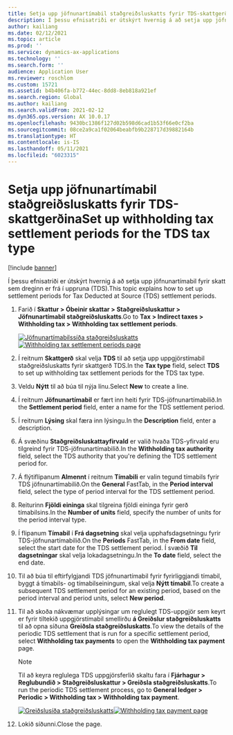 ```yaml
---
title: Setja upp jöfnunartímabil staðgreiðsluskatts fyrir TDS-skattgerðina
description: Í þessu efnisatriði er útskýrt hvernig á að setja upp jöfnunartímabil fyrir skatt sem dreginn er frá í uppruna (TDS).
author: kailiang
ms.date: 02/12/2021
ms.topic: article
ms.prod: ''
ms.service: dynamics-ax-applications
ms.technology: ''
ms.search.form: ''
audience: Application User
ms.reviewer: roschlom
ms.custom: 15721
ms.assetid: b4b406fa-b772-44ec-8dd8-8eb818a921ef
ms.search.region: Global
ms.author: kailiang
ms.search.validFrom: 2021-02-12
ms.dyn365.ops.version: AX 10.0.17
ms.openlocfilehash: 9430bc1386f127d02b598d6cad1b53f66e0cf2ba
ms.sourcegitcommit: 08ce2a9ca1f02064beabfb9b228717d39882164b
ms.translationtype: HT
ms.contentlocale: is-IS
ms.lasthandoff: 05/11/2021
ms.locfileid: "6023315"
---
```

# <a name="set-up-withholding-tax-settlement-periods-for-the-tds-tax-type"></a><span data-ttu-id="7bdaf-103">Setja upp jöfnunartímabil staðgreiðsluskatts fyrir TDS-skattgerðina</span><span class="sxs-lookup"><span data-stu-id="7bdaf-103">Set up withholding tax settlement periods for the TDS tax type</span></span>

[!include [banner](../includes/banner.md)]

<span data-ttu-id="7bdaf-104">Í þessu efnisatriði er útskýrt hvernig á að setja upp jöfnunartímabil fyrir skatt sem dreginn er frá í uppruna (TDS).</span><span class="sxs-lookup"><span data-stu-id="7bdaf-104">This topic explains how to set up settlement periods for Tax Deducted at Source (TDS) settlement periods.</span></span>

1. <span data-ttu-id="7bdaf-105">Farið í **Skattur \> Óbeinir skattar \> Staðgreiðsluskattur \> Jöfnunartímabil staðgreiðsluskatts**.</span><span class="sxs-lookup"><span data-stu-id="7bdaf-105">Go to **Tax \> Indirect taxes \> Withholding tax \> Withholding tax settlement periods**.</span></span>

    <span data-ttu-id="7bdaf-106">[![Jöfnunartímabilssíða staðgreiðsluskatts](./media/apac-ind-TDS-13.png)](./media/apac-ind-TDS-13.png)</span><span class="sxs-lookup"><span data-stu-id="7bdaf-106">[![Withholding tax settlement periods page](./media/apac-ind-TDS-13.png)](./media/apac-ind-TDS-13.png)</span></span>

2. <span data-ttu-id="7bdaf-107">Í reitnum **Skattgerð** skal velja **TDS** til að setja upp uppgjörstímabil staðgreiðsluskatts fyrir skattgerð TDS.</span><span class="sxs-lookup"><span data-stu-id="7bdaf-107">In the **Tax type** field, select **TDS** to set up withholding tax settlement periods for the TDS tax type.</span></span>
3. <span data-ttu-id="7bdaf-108">Veldu **Nýtt** til að búa til nýja línu.</span><span class="sxs-lookup"><span data-stu-id="7bdaf-108">Select **New** to create a line.</span></span>
4. <span data-ttu-id="7bdaf-109">Í reitnum **Jöfnunartímabil** er fært inn heiti fyrir TDS-jöfnunartímabilið.</span><span class="sxs-lookup"><span data-stu-id="7bdaf-109">In the **Settlement period** field, enter a name for the TDS settlement period.</span></span>
5. <span data-ttu-id="7bdaf-110">Í reitnum **Lýsing** skal færa inn lýsingu.</span><span class="sxs-lookup"><span data-stu-id="7bdaf-110">In the **Description** field, enter a description.</span></span>
6. <span data-ttu-id="7bdaf-111">Á svæðinu **Staðgreiðsluskattayfirvald** er valið hvaða TDS-yfirvald eru tilgreind fyrir TDS-jöfnunartímabilið.</span><span class="sxs-lookup"><span data-stu-id="7bdaf-111">In the **Withholding tax authority** field, select the TDS authority that you're defining the TDS settlement period for.</span></span>
7. <span data-ttu-id="7bdaf-112">Á flýtiflipanum **Almennt** í reitnum **Tímabili** er valin tegund tímabils fyrir TDS jöfnunartímabilið.</span><span class="sxs-lookup"><span data-stu-id="7bdaf-112">On the **General** FastTab, in the **Period interval** field, select the type of period interval for the TDS settlement period.</span></span>
8. <span data-ttu-id="7bdaf-113">Reiturinn **Fjöldi eininga** skal tilgreina fjöldi eininga fyrir gerð tímabilsins.</span><span class="sxs-lookup"><span data-stu-id="7bdaf-113">In the **Number of units** field, specify the number of units for the period interval type.</span></span>
9. <span data-ttu-id="7bdaf-114">Í flipanum **Tímabil** í **Frá dagsetning** skal velja upphafsdagsetningu fyrir TDS-jöfnunartímabilið.</span><span class="sxs-lookup"><span data-stu-id="7bdaf-114">On the **Periods** FastTab, in the **From date** field, select the start date for the TDS settlement period.</span></span> <span data-ttu-id="7bdaf-115">Í svæðið **Til dagsetningar** skal velja lokadagsetningu.</span><span class="sxs-lookup"><span data-stu-id="7bdaf-115">In the **To date** field, select the end date.</span></span>
10. <span data-ttu-id="7bdaf-116">Til að búa til eftirfylgjandi TDS jöfnunartímabil fyrir fyrirliggjandi tímabil, byggt á tímabils- og tímabilseiningum, skal velja **Nýtt tímabil**.</span><span class="sxs-lookup"><span data-stu-id="7bdaf-116">To create a subsequent TDS settlement period for an existing period, based on the period interval and period units, select **New period**.</span></span>
11. <span data-ttu-id="7bdaf-117">Til að skoða nákvæmar upplýsingar um reglulegt TDS-uppgjör sem keyrt er fyrir tiltekið uppgjörstímabil smellirðu **á Greiðslur staðgreiðsluskatts** til að opna síðuna **Greiðsla staðgreiðsluskatts**.</span><span class="sxs-lookup"><span data-stu-id="7bdaf-117">To view the details of the periodic TDS settlement that is run for a specific settlement period, select **Withholding tax payments** to open the **Withholding tax payment** page.</span></span>

    > [!NOTE]
    > <span data-ttu-id="7bdaf-118">Til að keyra reglulega TDS uppgjörsferlið skaltu fara í **Fjárhagur \> Reglubundið \> Staðgreiðsluskattur \> Greiðsla staðgreiðsluskatts**.</span><span class="sxs-lookup"><span data-stu-id="7bdaf-118">To run the periodic TDS settlement process, go to **General ledger \> Periodic \> Withholding tax \> Withholding tax payment**.</span></span>

    <span data-ttu-id="7bdaf-119">[![Greiðslusíða staðgreiðsluskatts](./media/apac-ind-TDS-15.png)](./media/apac-ind-TDS-15.png)</span><span class="sxs-lookup"><span data-stu-id="7bdaf-119">[![Withholding tax payment page](./media/apac-ind-TDS-15.png)](./media/apac-ind-TDS-15.png)</span></span>

12. <span data-ttu-id="7bdaf-120">Lokið síðunni.</span><span class="sxs-lookup"><span data-stu-id="7bdaf-120">Close the page.</span></span>
